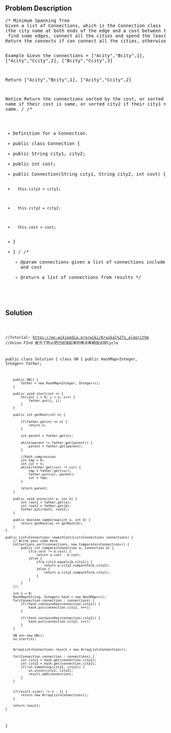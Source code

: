 <!--
<style>
  body { font-family: Arial, sans-serif; }
  .container { max-width: 100%; margin: auto; padding: 20px; }
  .comment-block { background-color: #f9f9f9; padding: 10px; border-left: 5px solid #ccc; max-width: 80%; margin: auto;}
  .code-block { background-color: #f4f4f4; padding: 10px; border: 1px solid #ddd; }
</style>
-->

<div class='container'>
<h2>Problem Description</h2>
<div class='comment-block'>
<pre>
/* Minimum Spanning Tree
Given a list of Connections, which is the Connection class 
(the city name at both ends of the edge and a cost between them),
 find some edges, connect all the cities and spend the least amount.
Return the connects if can connect all the cities, otherwise return empty list.

Example
Gievn the connections = ["Acity","Bcity",1], ["Acity","Ccity",2], ["Bcity","Ccity",3]

Return ["Acity","Bcity",1], ["Acity","Ccity",2]

Notice
Return the connections sorted by the cost, 
or sorted city1 name if their cost is same, or sorted city2 if their city1 name is also same.
*/
/**
 * Definition for a Connection.
 * public class Connection {
 *   public String city1, city2;
 *   public int cost;
 *   public Connection(String city1, String city2, int cost) {
 *       this.city1 = city1;
 *       this.city2 = city2;
 *       this.cost = cost;
 *   }
 * }
 */
    /**
     * @param connections given a list of connections include two cities and cost
     * @return a list of connections from results
     */
</pre>
</div>

<h2>Solution</h2>
<div class='code-block'>
<pre><code class='language-java'>

//Totorial: https://en.wikipedia.org/wiki/Kruskal%27s_algorithm
//Union FInd 是为了防止把已经连起来的两点再相连出现Cycle

public class Solution {
    class UN {
        public HashMap<Integer, Integer> father;
        
        public UN() {
            father = new HashMap<Integer, Integer>();
        }
        
        public void start(int n) {
            for(int i = 0; i < n; i++) {
                father.put(i, i);
            }
        }
        
        public int getRoot(int n) {

            if(father.get(n) == n) {
                return n;
            }
            
            int parent = father.get(n);
            
            while(parent != father.get(parent)) {
                parent = father.get(parent);
            }
            
            //Path compression
            int tmp = 0;
            int cur = n;
            while(father.get(cur) != cur) {
                tmp = father.get(cur);
                father.put(cur, parent);
                cur = tmp;
            }
            
            return parent;
        }
        
        public void union(int a, int b) {
            int root1 = father.get(a);
            int root2 = father.get(b);
            father.put(root1, root2);
        }
        
        public boolean sameGroup(int a, int b) {
            return getRoot(a) == getRoot(b);
        }
    }
    
    public List<Connection> lowestCost(List<Connection> connections) {
        // Write your code here
        Collections.sort(connections, new Comparator<Connection>() {
            public int compare(Connection a, Connection b) {
                if(a.cost != b.cost) {
                    return a.cost - b.cost;
                }else {
                    if(a.city1.equals(b.city1)) {
                        return a.city2.compareTo(b.city2);
                    }else {
                        return a.city1.compareTo(b.city1);
                    }
                }
            }
        });
        
        int n = 0;
        HashMap<String, Integer> hash = new HashMap<>();
        for(Connection connection : connections) {
            if(!hash.containsKey(connection.city1)) {
                hash.put(connection.city1, n++);
            }
            
            if(!hash.containsKey(connection.city2)) {
                hash.put(connection.city2, n++);
            }
        }
        
        UN un= new UN();
        un.start(n);
       
        
        ArrayList<Connection> result = new ArrayList<Connection>();
        
        for(Connection connection : connections) {
            int city1 = hash.get(connection.city1);
            int city2 = hash.get(connection.city2);
            if(!un.sameGroup(city1, city2)) {
                un.union(city1, city2);
                result.add(connection);
            }
        }
        

        if(result.size() != n - 1) {
            return new ArrayList<Connection>();
        }
        
        return result;
    }
}</code></pre>
</div>
</div>
